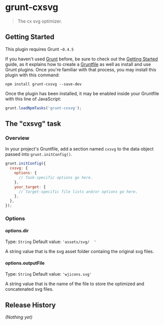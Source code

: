 # grunt-cxsvg

> The cx svg optimizer.

## Getting Started
This plugin requires Grunt `~0.4.5`

If you haven't used [Grunt](http://gruntjs.com/) before, be sure to check out the [Getting Started](http://gruntjs.com/getting-started) guide, as it explains how to create a [Gruntfile](http://gruntjs.com/sample-gruntfile) as well as install and use Grunt plugins. Once you're familiar with that process, you may install this plugin with this command:

```shell
npm install grunt-cxsvg --save-dev
```

Once the plugin has been installed, it may be enabled inside your Gruntfile with this line of JavaScript:

```js
grunt.loadNpmTasks('grunt-cxsvg');
```

## The "cxsvg" task

### Overview
In your project's Gruntfile, add a section named `cxsvg` to the data object passed into `grunt.initConfig()`.

```js
grunt.initConfig({
  cxsvg: {
    options: {
      // Task-specific options go here.
    },
    your_target: {
      // Target-specific file lists and/or options go here.
    },
  },
});
```

### Options

#### options.dir
Type: `String`
Default value: `'assets/svg/  '`

A string value that is the svg asset folder contaiing the original svg files.

#### options.outputFile
Type: `String`
Default value: `'wjicons.svg'`

A string value that is the name of the file to store the optimized and concatenated svg files.


## Release History
_(Nothing yet)_
